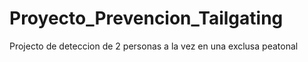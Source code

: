 # Proyecto_Prevencion_Tailgating
Projecto de deteccion de 2 personas a la vez en una exclusa peatonal 
